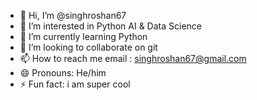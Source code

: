 - 👋 Hi, I’m @singhroshan67
- 👀 I’m interested in Python AI & Data Science
- 🌱 I’m currently learning Python
- 💞️ I’m looking to collaborate on git
- 📫 How to reach me email : singhroshan67@gmail.com
- 😄 Pronouns: He/him
- ⚡ Fun fact: i am super cool

<!---
singhroshan67/singhroshan67 is a ✨ special ✨ repository because its `README.md` (this file) appears on your GitHub profile.
You can click the Preview link to take a look at your changes.
--->

